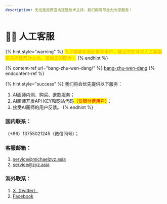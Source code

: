 ```yaml
---
description: 无论是资费咨询还是技术支持，我们都竭尽全力为您服务！
---
```


# 🙋‍♂️ 人工客服

{% hint style="warning" %}
<mark style="color:orange;">为了能够帮助到更多用户，建议您在寻求人工客服前先阅读帮助文档，感谢您的配合！</mark>
{% endhint %}

{% content-ref url="bang-zhu-wen-dang/" %}
[bang-zhu-wen-dang](bang-zhu-wen-dang/)
{% endcontent-ref %}

{% hint style="success" %}
我们将会优先提供以下服务：

1. AI画师内测、购买、退款服务；
2. AI画师开发API KEY和网站代码<mark style="color:red;">（仅限付费用户）</mark>；
3. 接受AI画师的用户反馈。
{% endhint %}

### 国内联系：

（+86）13755021245（微信同号）；

### 客服邮箱：

1. service@michaelzyz.asia
2. service@zyz.asia

### 海外联系：

1. &#x20;[X（twitter）](https://twitter.com/zhuMichael47208)
2. [Facebook](https://www.facebook.com/profile.php?id=100094452263754)
